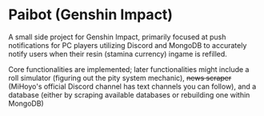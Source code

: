 # Paibot (Genshin Impact)

A small side project for Genshin Impact, primarily focused at push notifications for PC players utilizing Discord and MongoDB to accurately notify users when their resin (stamina currency) ingame is refilled.

Core functionalities are implemented; later functionalities might include a roll simulator (figuring out the pity system mechanic), ~~news scraper~~ (MiHoyo's official Discord channel has text channels you can follow), and a database (either by scraping available databases or rebuilding one within MongoDB)

